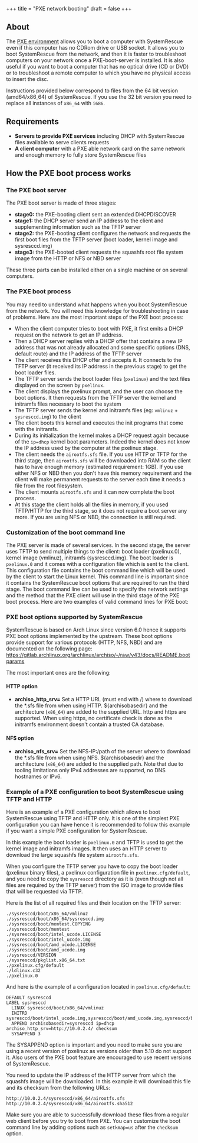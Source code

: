 +++
title = "PXE network booting"
draft = false
+++

## About
The [PXE environment](http://en.wikipedia.org/wiki/Preboot_Execution_Environment)
allows you to boot a computer with SystemRescue even if this computer has no
CDRom drive or USB socket. It allows you to boot SystemRescue from the
network, and then it is faster to troubleshoot computers on your network once a
PXE-boot-server is installed. It is also useful if you want to boot a computer
that has no optical drive (CD or DVD) or to troubleshoot a remote computer to
which you have no physical access to insert the disc.

Instructions provided below correspond to files from the 64 bit version
(amd64/x86_64) of SystemRescue. If you use the 32 bit version you need to
replace all instances of `x86_64` with `i686`.

## Requirements

* **Servers to provide PXE services** including DHCP with SystemRescue files
  available to serve clients requests
* **A client computer** with a PXE able network card on the same network and
  enough memory to fully store SystemRescue files

## How the PXE boot process works

### The PXE boot server
The PXE boot server is made of three stages:

* **stage0:** the PXE-booting client sent an extended DHCPDISCOVER
* **stage1:** the DHCP server send an IP address to the client and supplementing
information such as the TFTP server
* **stage2:** the PXE-booting client configures the network and requests the
first boot files from the TFTP server (boot loader, kernel image and
sysresccd.img)
* **stage3:** the PXE-booted client requests the squashfs root file system image
from the HTTP or NFS or NBD server

These three parts can be installed either on a single machine or on several
computers.

### The PXE boot process
You may need to understand what happens when you boot SystemRescue from the
network. You will need this knowledge for troubleshooting in case of problems.
Here are the most important steps of the PXE boot process:

* When the client computer tries to boot with PXE, it first emits a DHCP request
  on the network to get an IP address.
* Then a DHCP server replies with a DHCP offer that contains a new IP address
  that was not already allocated and some specific options (DNS, default route)
  and the IP address of the TFTP server
* The client receives this DHCP offer and accepts it. It connects to the TFTP
  server (it received its IP address in the previous stage) to get the boot
  loader files.
* The TFTP server sends the boot loader files (<code>pxelinux</code>) and the
  text files displayed on the screen by <code>pxelinux</code>.
* The client displays the pxelinux prompt, and the user can choose the boot
  options. It then requests from the TFTP server the kernel and initramfs files
  necessary to boot the system
* The TFTP server sends the kernel and initramfs files
  (eg: <code>vmlinuz</code> + <code>sysresccd.img</code>) to the client
* The client boots this kernel and executes the init programs that come with the
  initramfs.
* During its initialization the kernel makes a DHCP request again because of the
  <code>ip=dhcp</code> kernel boot parameters. Indeed the kernel does not know
  the IP address used by the computer at the pxelinux stage.
* The client needs the <code>airootfs.sfs</code> file. If you use HTTP or TFTP for
  the third stage, then <code>airootfs.sfs</code> will be downloaded into RAM so
  the client has to have enough memory (estimated requirement: 1GB). If you
  use either NFS or NBD then you don't have this memory requirement and the
  client will make permanent requests to the server each time it needs a file
  from the root filesystem.
* The client mounts <code>airootfs.sfs</code> and it can now complete the boot
  process.
* At this stage the client holds all the files in memory, if you used TFTP/HTTP
  for the third stage, so it does not require a boot server any more. If you are
  using NFS or NBD, the connection is still required.

### Customization of the boot command line
The PXE server is made of several services. In the second stage, the server uses
TFTP to send multiple things to the client: boot loader (pxelinux.0), kernel
image (vmlinuz), initramfs (sysresccd.img). The boot loader is
<code>pxelinux.0</code> and it comes with a configuration file which
is sent to the client. This configuration file contains the boot command line
which will be used by the client to start the Linux kernel. This command line is
important since it contains the SystemRescue boot options that are required to
run the third stage. The boot command line can be used to specify the network
settings and the method that the PXE client will use in the third stage of the
PXE boot process. Here are two examples of valid command lines for PXE boot:

### PXE boot options supported by SystemRescue
SystemRescue is based on Arch Linux since version 6.0 hence it supports PXE
boot options implemented by the upstream. These boot options provide support for
various protocols (HTTP, NFS, NBD) and are documented on the following page:
https://gitlab.archlinux.org/archlinux/archiso/-/raw/v43/docs/README.bootparams

The most important ones are the following:

#### HTTP option

* **archiso_http_srv=** Set a HTTP URL (must end with /) where to download
the *.sfs file from when using HTTP. ${archisobasedir} and the architecture (`x86_64`)
are added to the supplied URL.
http and https are supported. When using https, no certificate check is done as the
initramfs environment doesn't contain a trusted CA database.

#### NFS option

* **archiso_nfs_srv=** Set the NFS-IP:/path of the server where to download
the *.sfs file from when using NFS. ${archisobasedir} and the architecture (`x86_64`)
are added to the supplied path. Note that due to tooling limitations only IPv4 addresses
are supported, no DNS hostnames or IPv6.

### Example of a PXE configuration to boot SystemRescue using TFTP and HTTP
Here is an example of a PXE configuration which allows to boot SystemRescue
using TFTP and HTTP only. It is one of the simplest PXE configuration you can
have hence it is recommended to follow this example if you want a simple PXE
configuration for SystemRescue.

In this example the boot loader is <code>pxelinux.0</code> and TFTP is used to
get the kernel image and initramfs images. It then uses an HTTP server to
download the large squashfs file system <code>airootfs.sfs</code>.

When you configure the TFTP server you have to copy the boot loader (pxelinux
binary files), a pxelinux configuration file in `pxelinux.cfg/default`, and you
need to copy the `sysresccd` directory as it is (even though not all files are
required by the TFTP server) from the ISO image to provide files that will be
requested via TFTP.

Here is the list of all required files and their location on the TFTP server:
```
./sysresccd/boot/x86_64/vmlinuz
./sysresccd/boot/x86_64/sysresccd.img
./sysresccd/boot/memtest.COPYING
./sysresccd/boot/memtest
./sysresccd/boot/intel_ucode.LICENSE
./sysresccd/boot/intel_ucode.img
./sysresccd/boot/amd_ucode.LICENSE
./sysresccd/boot/amd_ucode.img
./sysresccd/VERSION
./sysresccd/pkglist.x86_64.txt
./pxelinux.cfg/default
./ldlinux.c32
./pxelinux.0
```

And here is the example of a configuration located in `pxelinux.cfg/default`:
```
DEFAULT sysresccd
LABEL sysresccd
  LINUX sysresccd/boot/x86_64/vmlinuz
  INITRD sysresccd/boot/intel_ucode.img,sysresccd/boot/amd_ucode.img,sysresccd/boot/x86_64/sysresccd.img
  APPEND archisobasedir=sysresccd ip=dhcp archiso_http_srv=http://10.0.2.4/ checksum
  SYSAPPEND 3
```
The SYSAPPEND option is important and you need to make sure you are using a
recent version of pxelinux as versions older than 5.10 do not support it. Also
users of the PXE boot feature are encouraged to use recent versions of SystemRescue.

You need to update the IP address of the HTTP server from which the squashfs
image will be downloaded. In this example it will download this file and its
checksum from the following URLs:
```
http://10.0.2.4/sysresccd/x86_64/airootfs.sfs
http://10.0.2.4/sysresccd/x86_64/airootfs.sha512
```

Make sure you are able to successfully download these files from a regular web
client before you try to boot from PXE. You can customize the boot command line
by adding options such as `setkmap=us` after the `checksum` option.
